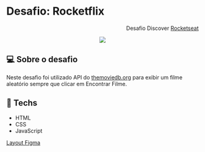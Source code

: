 # Desafio: Rocketflix

<p align="end"> Desafio Discover <a href="https://rocketseat.com.br">Rocketseat</a></p>

<div align="center"><img src="./assets/Kapture.gif"/></div>

## 💻 Sobre o desafio
<p>Neste desafio foi utilizado API do <a href="https://www.themoviedb.org/">themoviedb.org</a> para exibir um filme aleatório sempre que clicar em Encontrar Filme.</p>

## 🚀 Techs

<ul>
  <li>HTML</li>
  <li>CSS</li>
  <li>JavaScript</li>
</ul>

<a href="https://www.figma.com/file/9HFoO4wNB150gRSV4v0Qse/DD-%2F-Rocketflix/duplicate">Layout Figma</a>
